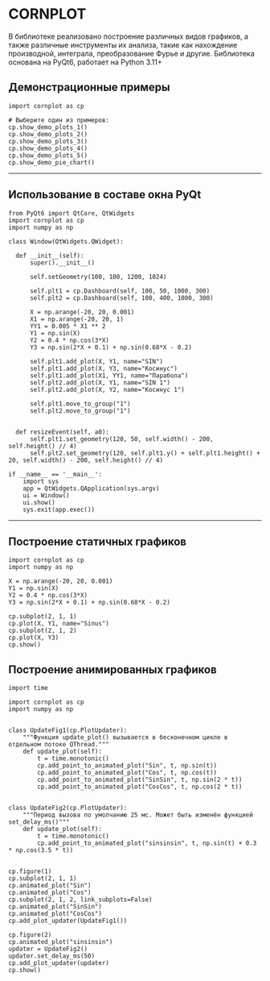 # CORNPLOT #
В библиотеке реализовано построение различных видов графиков, а также различные инструменты их анализа, такие как нахождение производной, интеграла,
преобразование Фурье и другие.
Библиотека основана на PyQt6, работает на Python 3.11+

## Демонстрационные примеры ##
	import cornplot as cp
	
	# Выберите один из примеров:
	cp.show_demo_plots_1()
	cp.show_demo_plots_2()
	cp.show_demo_plots_3()
	cp.show_demo_plots_4()
	cp.show_demo_plots_5()
	cp.show_demo_pie_chart()


----------


## Использование в составе окна PyQt ##

    from PyQt6 import QtCore, QtWidgets
    import cornplot as cp
    import numpy as np
    
    class Window(QtWidgets.QWidget):
  
      def __init__(self):
          super().__init__()
  
          self.setGeometry(100, 100, 1200, 1024)
  
          self.plt1 = cp.Dashboard(self, 100, 50, 1000, 300)
          self.plt2 = cp.Dashboard(self, 100, 400, 1000, 300)
  
          X = np.arange(-20, 20, 0.001)
          X1 = np.arange(-20, 20, 1)
          YY1 = 0.005 * X1 ** 2
          Y1 = np.sin(X)
          Y2 = 0.4 * np.cos(3*X)
          Y3 = np.sin(2*X + 0.1) + np.sin(0.68*X - 0.2)
  
          self.plt1.add_plot(X, Y1, name="SIN")
          self.plt1.add_plot(X, Y3, name="Косинус")
          self.plt1.add_plot(X1, YY1, name="Парабола")
          self.plt2.add_plot(X, Y1, name="SIN 1")
          self.plt2.add_plot(X, Y2, name="Косинус 1")
  
          self.plt1.move_to_group("1")
          self.plt2.move_to_group("1")
  
  
      def resizeEvent(self, a0):
          self.plt1.set_geometry(120, 50, self.width() - 200, self.height() // 4)
          self.plt2.set_geometry(120, self.plt1.y() + self.plt1.height() + 20, self.width() - 200, self.height() // 4)

	if __name__ == '__main__':
	    import sys
	    app = QtWidgets.QApplication(sys.argv)
	    ui = Window()
	    ui.show()
	    sys.exit(app.exec())



----------

## Построение статичных графиков ##

	import cornplot as cp
	import numpy as np
	
	X = np.arange(-20, 20, 0.001)
	Y1 = np.sin(X)
	Y2 = 0.4 * np.cos(3*X)
	Y3 = np.sin(2*X + 0.1) + np.sin(0.68*X - 0.2)
	
	cp.subplot(2, 1, 1)
	cp.plot(X, Y1, name="Sinus")
	cp.subplot(2, 1, 2)
	cp.plot(X, Y3)
	cp.show()

## Построение анимированных графиков ##

	import time
	
	import cornplot as cp
	import numpy as np
	
	
	class UpdateFig1(cp.PlotUpdater):
		"""Функция update_plot() вызывается в бесконечном цикле в отдельном потоке QThread."""
	    def update_plot(self):
	        t = time.monotonic()
	        cp.add_point_to_animated_plot("Sin", t, np.sin(t))
	        cp.add_point_to_animated_plot("Cos", t, np.cos(t))
	        cp.add_point_to_animated_plot("SinSin", t, np.sin(2 * t))
	        cp.add_point_to_animated_plot("CosCos", t, np.cos(2 * t))
	
	
	class UpdateFig2(cp.PlotUpdater):
		"""Период вызова по умолчанию 25 мс. Может быть изменён функцией set_delay_ms()"""
	    def update_plot(self):
	        t = time.monotonic()
	        cp.add_point_to_animated_plot("sinsinsin", t, np.sin(t) + 0.3 * np.cos(3.5 * t))
	
	
	cp.figure(1)
	cp.subplot(2, 1, 1)
	cp.animated_plot("Sin")
	cp.animated_plot("Cos")
	cp.subplot(2, 1, 2, link_subplots=False)
	cp.animated_plot("SinSin")
	cp.animated_plot("CosCos")
	cp.add_plot_updater(UpdateFig1())
	
	cp.figure(2)
	cp.animated_plot("sinsinsin")
	updater = UpdateFig2()
	updater.set_delay_ms(50)
	cp.add_plot_updater(updater)
	cp.show()